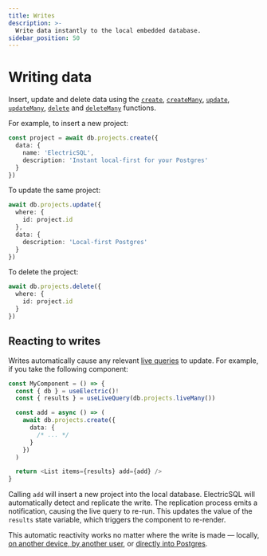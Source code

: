 ```yaml
---
title: Writes
description: >-
  Write data instantly to the local embedded database.
sidebar_position: 50
---
```


# Writing data

Insert, update and delete data using the [`create`](../../api/clients/typescript.md#create), [`createMany`](../../api/clients/typescript.md#createMany), [`update`](../../api/clients/typescript.md#update), [`updateMany`](../../api/clients/typescript.md#updateMany), [`delete`](../../api/clients/typescript.md#delete) and [`deleteMany`](../../api/clients/typescript.md#deleteMany) functions.

For example, to insert a new project:

```ts
const project = await db.projects.create({
  data: {
    name: 'ElectricSQL',
    description: 'Instant local-first for your Postgres'
  }
})
```

To update the same project:

```ts
await db.projects.update({
  where: {
    id: project.id
  },
  data: {
    description: 'Local-first Postgres'
  }
})
```

To delete the project:

```ts
await db.projects.delete({
  where: {
    id: project.id
  }
})
```

## Reacting to writes

Writes automatically cause any relevant [live queries](./queries.md#live-queries) to update. For example, if you take the following component:

```ts
const MyComponent = () => {
  const { db } = useElectric()!
  const { results } = useLiveQuery(db.projects.liveMany())

  const add = async () => (
    await db.projects.create({
      data: {
        /* ... */
      }
    })
  )

  return <List items={results} add={add} />
}
```

Calling `add` will insert a new project into the local database. ElectricSQL will automatically detect and replicate the write. The replication process emits a notification, causing the live query to re-run. This updates the value of the `results` state variable, which triggers the component to re-render.

This automatic reactivity works no matter where the write is made &mdash; locally, [on another device, by another user](../../intro/multi-user.md), or [directly into Postgres](../../intro/active-active.md).

